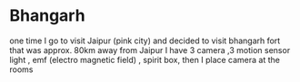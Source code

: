 # Bhangarh 

one time I go to visit Jaipur (pink city) and decided to visit bhangarh fort that was approx. 80km away from Jaipur I have 3 camera ,3 motion sensor light , emf (electro magnetic field) , spirit box,  then I place camera at the rooms